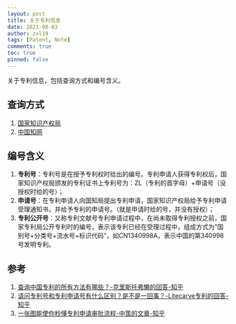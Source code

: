 ```yaml
---
layout: post
title: 关于专利信息
date: 2021-08-03
author: zxl19
tags: [Patent, Note]
comments: true
toc: true
pinned: false
---
```


关于专利信息，包括查询方式和编号含义。

<!-- more -->

## 查询方式

1. [国家知识产权局](http://www.cnipa.gov.cn/)
2. [中国知网](https://kns.cnki.net/)

## 编号含义

1. **专利号**：专利号是在授予专利权时给出的编号。专利申请人获得专利权后，国家知识产权局颁发的专利证书上专利号为：ZL（专利的首字母）+申请号（没授权时给的号）；
2. **申请号**：在专利申请人向国知局提出专利申请，国家知识产权局给予专利申请受理通知书，并给予专利的申请号。（就是申请时给的号，并没有授权）；
3. **专利公开号**：又称专利文献号专利申请过程中，在尚未取得专利授权之前，国家专利局公开专利时的编号，表示该专利已经在受理过程中，组成方式为“国别号+分类号+流水号+标识代码”，如CN1340998A，表示中国的第340998号发明专利。

## 参考

1. [查询中国专利的所有方法有哪些？-克里斯托弗懒的回答-知乎](https://www.zhihu.com/question/59967051/answer/171040466)
2. [请问专利号和专利申请号有什么区别？是不是一回事？-Litecarve专利的回答-知乎](https://www.zhihu.com/question/66035671/answer/362167295)
3. [一张图能使你秒懂专利申请审批流程-中策的文章-知乎](https://zhuanlan.zhihu.com/p/34993167)
